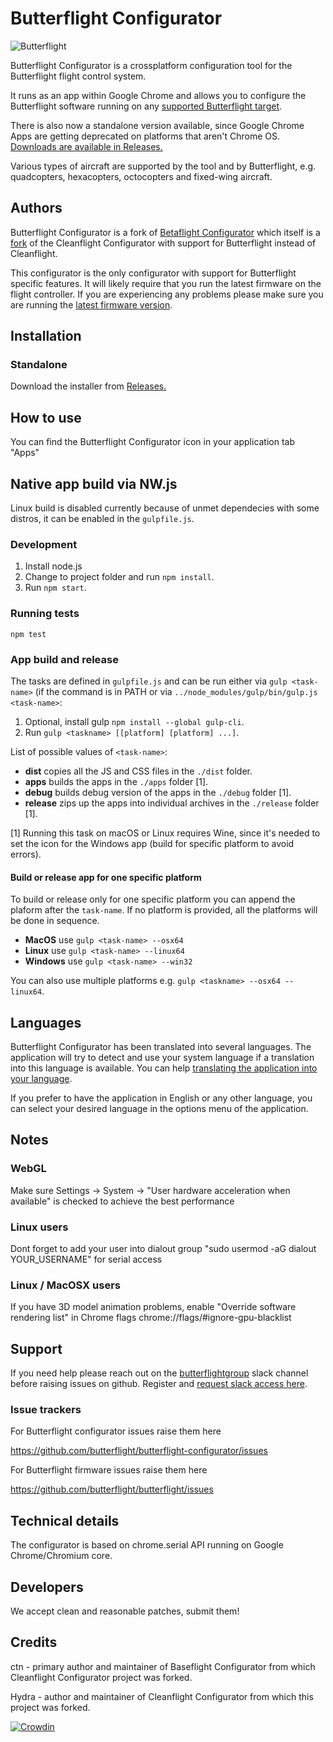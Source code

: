 # Butterflight Configurator

![Butterflight](http://butterflight.co/img/butterflight-logo.svg)

Butterflight Configurator is a crossplatform configuration tool for the Butterflight flight control system.

It runs as an app within Google Chrome and allows you to configure the Butterflight software running on any [supported Butterflight target](https://github.com/butterflight/butterflight/tree/master/src/main/target).

There is also now a standalone version available, since Google Chrome Apps are getting deprecated on platforms that aren't Chrome OS. [Downloads are available in Releases.](https://github.com/butterflight/butterflight-configurator/releases)

Various types of aircraft are supported by the tool and by Butterflight, e.g. quadcopters, hexacopters, octocopters and fixed-wing aircraft.

## Authors

Butterflight Configurator is a fork of [Betaflight Configurator](https://github.com/betaflight/betaflight-configurator) which itself is a [fork](#credits) of the Cleanflight Configurator with support for Butterflight instead of Cleanflight.

This configurator is the only configurator with support for Butterflight specific features. It will likely require that you run the latest firmware on the flight controller.
If you are experiencing any problems please make sure you are running the [latest firmware version](https://github.com/butterflight/butterflight/releases/).

## Installation

### Standalone

Download the installer from [Releases.](https://github.com/butterflight/butterflight-configurator/releases)

## How to use

You can find the Butterflight Configurator icon in your application tab "Apps"

## Native app build via NW.js

Linux build is disabled currently because of unmet dependecies with some distros, it can be enabled in the `gulpfile.js`.

### Development

1. Install node.js
2. Change to project folder and run `npm install`.
3. Run `npm start`.

### Running tests

`npm test`

### App build and release

The tasks are defined in `gulpfile.js` and can be run either via `gulp <task-name>` (if the command is in PATH or via `../node_modules/gulp/bin/gulp.js <task-name>`:

1. Optional, install gulp `npm install --global gulp-cli`.
2. Run `gulp <taskname> [[platform] [platform] ...]`.

List of possible values of `<task-name>`:
* **dist** copies all the JS and CSS files in the `./dist` folder.
* **apps** builds the apps in the `./apps` folder [1].
* **debug** builds debug version of the apps in the `./debug` folder [1].
* **release** zips up the apps into individual archives in the `./release` folder [1].

[1] Running this task on macOS or Linux requires Wine, since it's needed to set the icon for the Windows app (build for specific platform to avoid errors).

#### Build or release app for one specific platform
To build or release only for one specific platform you can append the plaform after the `task-name`.
If no platform is provided, all the platforms will be done in sequence.

* **MacOS** use `gulp <task-name> --osx64`
* **Linux** use `gulp <task-name> --linux64`
* **Windows** use `gulp <task-name> --win32`

You can also use multiple platforms e.g. `gulp <taskname> --osx64 --linux64`.

## Languages

Butterflight Configurator has been translated into several languages. The application will try to detect and use your system language if a translation into this language is available. You can help [translating the application into your language](https://crowdin.com/project/butterflight-configurator).

If you prefer to have the application in English or any other language, you can select your desired language in the options menu of the application.

## Notes

### WebGL

Make sure Settings -> System -> "User hardware acceleration when available" is checked to achieve the best performance

### Linux users

Dont forget to add your user into dialout group "sudo usermod -aG dialout YOUR_USERNAME" for serial access

### Linux / MacOSX users

If you have 3D model animation problems, enable "Override software rendering list" in Chrome flags chrome://flags/#ignore-gpu-blacklist

## Support

If you need help please reach out on the [butterflightgroup](https://butterflightgroup.slack.com) slack channel before raising issues on github. Register and [request slack access here](http://www.butterflight.tk).

### Issue trackers

For Butterflight configurator issues raise them here

https://github.com/butterflight/butterflight-configurator/issues

For Butterflight firmware issues raise them here

https://github.com/butterflight/butterflight/issues

## Technical details

The configurator is based on chrome.serial API running on Google Chrome/Chromium core.

## Developers

We accept clean and reasonable patches, submit them!

## Credits

ctn - primary author and maintainer of Baseflight Configurator from which Cleanflight Configurator project was forked.

Hydra -  author and maintainer of Cleanflight Configurator from which this project was forked.

[![Crowdin](https://d322cqt584bo4o.cloudfront.net/butterflight-configurator/localized.svg)](https://crowdin.com/project/butterflight-configurator)
